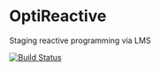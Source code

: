 OptiReactive
============

Staging reactive programming via LMS

[![Build Status](https://travis-ci.org/markus1189/OptiReactive.png?branch=master)](https://travis-ci.org/markus1189/OptiReactive)